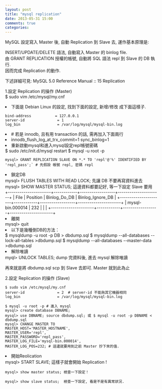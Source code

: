 ```yaml
---
layout: post
title: "mysql replication"
date: 2013-05-31 15:00
comments: true
categories: 
---
```

<p>MySQL 設定寫入 Master 後, 自動 Replication 到 Slave 去, 運作基本原理是: <br />

INSERT/UPDATE/DELETE 語法, 自動寫入 Master 的 binlog file.<br />
由 GRANT REPLICATION 授權的帳號, 自動將 SQL 語法 repl 到 Slave 的 DB 執行.<br />
因而完成 Replication 的動作.<br />

下述詳細可見: MySQL 5.0 Reference Manual :: 15 Replication
</p>

1.設定 Replication 的操作 (Master)<br />
    $ sudo vim /etc/mysql/my.cnf

<li> 下面是 Debian Linux 的設定, 找到下面的設定, 新增/修改 成下面這樣子.</li>

    bind-address           = 127.0.0.1
    server-id               = 1
    log_bin                 = /var/log/mysql/mysql-bin.log

<li># 若是 innodb, 且有用 transaction 的話, 需再加入下面兩行<li>
    innodb_flush_log_at_trx_commit=1
    sync_binlog=1

<li>重新啟動mysql和進入mysql設定repl帳號密碼</li>
    $ sudo /etc/init.d/mysql restart
    $ mysql -u root -p

    mysql> GRANT REPLICATION SLAVE ON *.* TO 'repl'@'%' IDENTIFIED BY 'repl_pass';` # 先假設 帳號 repl, 密碼 repl

<li>鎖定DB</li>
    mysql> FLUSH TABLES WITH READ LOCK; 先讓 DB 不要再寫資料進去
    mysql> SHOW MASTER STATUS; 這邊資料都要記好, 等一下設定 Slave 要用
    +----------------------+------------+------------------+----------------------+
    | File                 | Position   | Binlog_Do_DB     | Binlog_Ignore_DB     |
    +----------------------+------------+------------------+----------------------+
    | mysql-bin.000014     |      232   |                  |                      |
    +----------------------+------------+------------------+----------------------+
<li>離開</li>
    mysql> quit

<li>以下是幾種倒DB的方法：</li>
    $ mysqldump -u root -p DB > dbdump.sql
    $ mysqldump --all-databases --lock-all-tables >dbdump.sql
    $ mysqldump --all-databases --master-data >dbdump.sql
<li>解除唯讀</li>    
    myql> UNLOCK TABLES;  dump 完資料後, 進去 mysql 解除唯讀

<p>再來就是將 dbdump.sql scp 到 Slave 去即可.
Master 就到此為止</P>

2.設定 Replication 的操作 (Slave)

    $ sudo vim /etc/mysql/my.cnf
    server-id               = 2  # server-id 不能與其它機器相同
    log_bin                 = /var/log/mysql/mysql-bin.log

    $ mysql -u root -p # 進入 mysql
    mysql> create database DBNAME;
    mysql> use DBNAME; source dbdump.sql; 或 $ mysql -u root -p DBNAME < dbdump.sql
    mysql> CHANGE MASTER TO
    MASTER_HOST='MASTER_HOSTNAME',
    MASTER_USER='repl',
    MASTER_PASSWORD='repl_pass',
    MASTER_LOG_FILE='mysql-bin.000014',
    MASTER_LOG_POS=232; # 這邊就要用到之前 Master 抄下來的值.

<li>開始Reolication</li>
    mysql> START SLAVE;  這樣子就會開始 Replication !

    mysql> show master status; 檢查一下設定！

    mysql> show slave status;  檢查一下設定, 看是不是有異常狀況.


